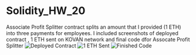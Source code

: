 # Solidity_HW_20

Associate Profit Splitter contract splits an amount that I provided (1 ETH) into three payments for employees.
I included screenshots  of deployed contract , 1 ETH sent on KOVAN network and final code dfor Assocate Profit Splitter
![Deployed Contract](https://github.com/vdshulyak/Solidity_HW_20/blob/main/DeployedContract.PNG)
![1 ETH Sent](https://github.com/vdshulyak/Solidity_HW_20/blob/main/1eth.PNG)
![Finished  Code](https://github.com/vdshulyak/Solidity_HW_20/blob/main/FinishedCode.PNG)
